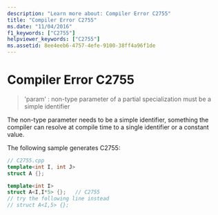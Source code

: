 ```yaml
---
description: "Learn more about: Compiler Error C2755"
title: "Compiler Error C2755"
ms.date: "11/04/2016"
f1_keywords: ["C2755"]
helpviewer_keywords: ["C2755"]
ms.assetid: 8ee4eeb6-4757-4efe-9100-38ff4a96f1de
---
```

# Compiler Error C2755

> 'param' : non-type parameter of a partial specialization must be a simple identifier

The non-type parameter needs to be a simple identifier, something the compiler can resolve at compile time to a single identifier or a constant value.

The following sample generates C2755:

```cpp
// C2755.cpp
template<int I, int J>
struct A {};

template<int I>
struct A<I,I*5> {};   // C2755
// try the following line instead
// struct A<I,5> {};
```
